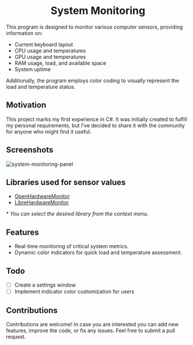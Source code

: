 <h1 align = "center">System Monitoring</h1>

This program is designed to monitor various computer sensors, providing information on:

- Current keyboard layout
- CPU usage and temperatures
- GPU usage and temperatures
- RAM usage, load, and available space
- System uptime

Additionally, the program employs color coding to visually represent the load and temperature status.

## Motivation

This project marks my first experience in C#. It was initially created to fulfill my personal requirements, but I've decided to share it with the community for anyone who might find it useful.

## Screenshots

![system-monitoring-panel](https://github.com/CzarOfScripts/system-monitoring-cSharp/assets/78804737/38d89ad7-6f82-45c4-a847-a3752ebefb78)

## Libraries used for sensor values
- [OpenHardwareMonitor](https://github.com/openhardwaremonitor/openhardwaremonitor)
- [LibreHardwareMonitor](https://github.com/LibreHardwareMonitor/LibreHardwareMonitor)

\* *You can select the desired library from the context menu.*

## Features

- Real-time monitoring of critical system metrics.
- Dynamic color indicators for quick load and temperature assessment.

## Todo

- [ ] Create a settings window
- [ ] Implement indicator color customization for users

## Contributions

Contributions are welcome! In case you are interested you can add new features, improve the code, or fix any issues. Feel free to submit a pull request.
